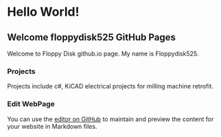 # Hello World!

## Welcome floppydisk525 GitHub Pages

Welcome to Floppy Disk github.io page.  My name is Floppydisk525.  

### Projects

Projects include c#, KiCAD electrical projects for milling machine retrofit.  

### Edit WebPage

You can use the [editor on GitHub](https://github.com/floppydisk525/floppydisk525.github.io/edit/master/README.md) to maintain and preview the content for your website in Markdown files.